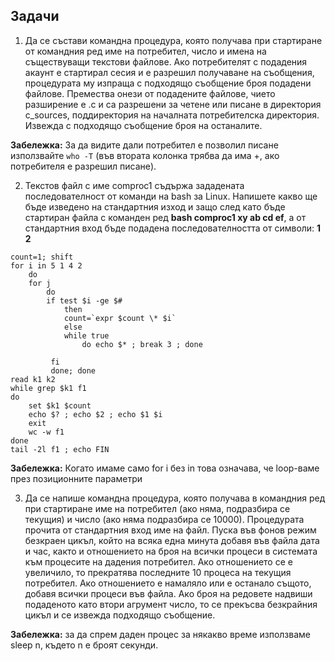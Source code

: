 ## Задачи
1. Да се състави командна процедура, която получава при стартиране от командния ред име на потребител, число и имена на съществуващи текстови файлове. Ако потребителят с подадения акаунт е стартирал сесия и е разрешил получаване на съобщения, процедурата му изпраща с подходящо съобщение броя подадени файлове. Премества онези от подадените файлове, чието разширение е .c и са разрешени за четене или писане в директория c_sources, поддиректория на началната потребителска директория. Извежда с подходящо съобщение броя на останалите.

**Забележка:** За да видите дали потребител е позволил писане използвайте `who -T` (във втората колонка трябва да има +, ако потребителя е разрешил писане). 

2. Текстов файл с име comproc1 съдържа зададената последователност от команди на bash за Linux. Напишете какво ще бъде изведено на стандартния изход и защо след като бъде стартиран файла с команден ред **bash comproc1 xy ab cd ef**, а от стандартния вход бъде подадена последователността от символи: **1 2**
```
count=1; shift
for i in 5 1 4 2
	do 
	for j
	 	do 
	 	if test $i -ge $#
	 	 	then 
	 	 	count=`expr $count \* $i`
	 	 	else 
	 	 	while true
	 	 		do echo $* ; break 3 ; done

	 	 fi
	 	 done; done
read k1 k2
while grep $k1 f1
do 
	set $k1 $count
	echo $? ; echo $2 ; echo $1 $i
	exit
	wc -w f1
done
tail -2l f1 ; echo FIN
```
**Забележка:** Когато имаме само for i без in това означава, че loop-ваме през позиционните параметри

3. Да се напише командна процедура, която получава в командния ред при стартиране име на потребител (ако няма, подразбира се текущия) и число (ако няма подразбира се 10000). Процедурата прочита от стандартния вход име на файл. Пуска във фонов режим безкраен цикъл, който на всяка една минута добавя във файла дата и час, както и отношението на броя на всички процеси в системата към процесите на дадения потребител. Ако отношението се е увеличило, то прекратява последните 10 процеса на текущия потребител. Ако отношението е намаляло или е останало същото, добавя всички процеси във файла. 
Ако броя на редовете надвиши подаденото като втори агрумент число, то се прекъсва безкрайния цикъл и се извежда подходящо съобщение. 

**Забележка:** за да спрем даден процес за някакво време използваме sleep n, където n е броят секунди. 
